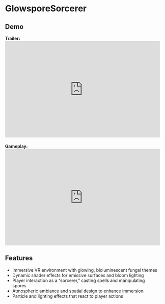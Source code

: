 # GlowsporeSorcerer

## Demo

<div style="display: flex; justify-content: center; gap: 20px; flex-wrap: wrap;">

  <div style="flex: 1; min-width: 400px; max-width: 560px;">
    <b>Trailer:</b><br>
    <iframe width="100%" height="315" src="https://www.youtube.com/embed/BgZIfqkDIxA" 
      title="Trailer" frameborder="0" 
      allow="accelerometer; autoplay; clipboard-write; encrypted-media; gyroscope; picture-in-picture" 
      allowfullscreen>
    </iframe>
  </div>

  <div style="flex: 1; min-width: 400px; max-width: 560px;">
    <b>Gameplay:</b><br>
    <iframe width="100%" height="315" src="https://www.youtube.com/embed/bo4jIIpeAJE" 
      title="Gameplay" frameborder="0" 
      allow="accelerometer; autoplay; clipboard-write; encrypted-media; gyroscope; picture-in-picture" 
      allowfullscreen>
    </iframe>
  </div>

</div>

## Features

- Immersive VR environment with glowing, bioluminescent fungal themes  
- Dynamic shader effects for emissive surfaces and bloom lighting  
- Player interaction as a “sorcerer,” casting spells and manipulating spores  
- Atmospheric ambiance and spatial design to enhance immersion  
- Particle and lighting effects that react to player actions  
